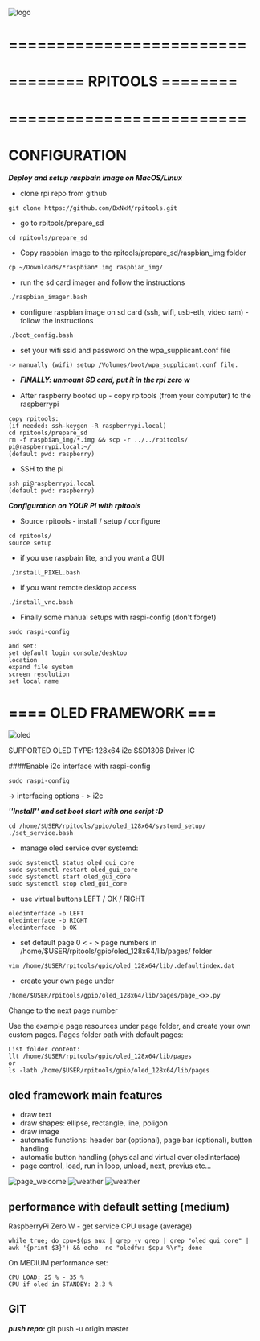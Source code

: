 ![logo](https://github.com/BxNxM/rpitools/blob/master/template/demo_images/rpitools_logic.png?raw=true)

# =========================
# ======== RPITOOLS ========
# =========================

# CONFIGURATION
***Deploy and setup raspbain image on MacOS/Linux***

* clone rpi repo from github

```
git clone https://github.com/BxNxM/rpitools.git
```

* go to rpitools/prepare_sd

```
cd rpitools/prepare_sd
```

* Copy raspbian image to the rpitools/prepare\_sd/raspbian\_img folder

```
cp ~/Downloads/*raspbian*.img raspbian_img/
```

* run the sd card imager and follow the instructions

```
./raspbian_imager.bash
```

* configure raspbian image on sd card (ssh, wifi, usb-eth, video ram) - follow the instructions

```
./boot_config.bash
```

* set your wifi ssid and password on the wpa_supplicant.conf file
 
```
-> manually (wifi) setup /Volumes/boot/wpa_supplicant.conf file.
```

* ***FINALLY: unmount SD card, put it in the rpi zero w***

* After raspberry booted up - copy rpitools (from your computer) to the raspberrypi

```
copy rpitools:
(if needed: ssh-keygen -R raspberrypi.local)
cd rpitools/prepare_sd
rm -f raspbian_img/*.img && scp -r ../../rpitools/ pi@raspberrypi.local:~/
(default pwd: raspberry)
```
* SSH to the pi

```
ssh pi@raspberrypi.local
(default pwd: raspberry)
```
***Configuration on  YOUR PI with rpitools***

* Source rpitools - install / setup / configure

```
cd rpitools/
source setup
```

* if you use raspbain lite, and you want a GUI

```
./install_PIXEL.bash
```

* if you want remote desktop access

```
./install_vnc.bash
```

* Finally some manual setups with raspi-config (don't forget)

```
sudo raspi-config

and set:
set default login console/desktop
location
expand file system
screen resolution
set local name
```

# ==== OLED FRAMEWORK ===
![oled](https://github.com/BxNxM/rpitools/blob/master/template/demo_images/oled.jpg?raw=true)

SUPPORTED OLED TYPE: 128x64 i2c SSD1306 Driver IC


####Enable i2c interface with raspi-config

```
sudo raspi-config
```
-> interfacing options - > i2c

***''Install'' and set boot start with one script :D***

```
cd /home/$USER/rpitools/gpio/oled_128x64/systemd_setup/
./set_service.bash
```

* manage oled service over systemd:

```
sudo systemctl status oled_gui_core
sudo systemctl restart oled_gui_core
sudo systemctl start oled_gui_core
sudo systemctl stop oled_gui_core
```

* use virtual buttons LEFT / OK / RIGHT

```
oledinterface -b LEFT
oledinterface -b RIGHT
oledinterface -b OK
```

* set default page 0 < - > page numbers in /home/$USER/rpitools/gpio/oled_128x64/lib/pages/ folder

```
vim /home/$USER/rpitools/gpio/oled_128x64/lib/.defaultindex.dat
```

* create your own page under
```
/home/$USER/rpitools/gpio/oled_128x64/lib/pages/page_<x>.py
```
Change <x> to the next page number

Use the example page resources under page folder, and create your own custom pages. Pages folder path with default pages:

```
List folder content:
llt /home/$USER/rpitools/gpio/oled_128x64/lib/pages
or
ls -lath /home/$USER/rpitools/gpio/oled_128x64/lib/pages
```

## oled framework main features
* draw text
* draw shapes: ellipse, rectangle, line, poligon
* draw image
* automatic functions: header bar (optional), page bar (optional), button handling
* automatic button handling (physical and virtual over oledinterface)
* page control, load, run in loop, unload, next, previus etc...

![page_welcome](https://github.com/BxNxM/rpitools/blob/master/template/demo_images/page_pi.jpg?raw=true)
![weather](https://github.com/BxNxM/rpitools/blob/master/template/demo_images/weather_page.jpg?raw=true)
![weather](https://github.com/BxNxM/rpitools/blob/master/template/demo_images/page_perf.jpg?raw=true)

## performance with default setting (medium)
RaspberryPi Zero W - get service CPU usage (average)

```
while true; do cpu=$(ps aux | grep -v grep | grep "oled_gui_core" | awk '{print $3}') && echo -ne "oledfw: $cpu %\r"; done
```

On MEDIUM performance set:

```
CPU LOAD: 25 % - 35 %
CPU if oled in STANDBY: 2.3 %
```

## GIT
***push repo:*** git push -u origin master
